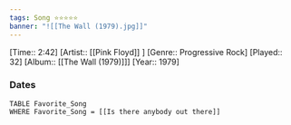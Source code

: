 ```yaml
---
tags: Song ⭐⭐⭐⭐⭐ 
banner: "![[The Wall (1979).jpg]]"
---
```

[Time:: 2:42]
[Artist:: [[Pink Floyd]] ]
[Genre:: Progressive Rock]
[Played:: 32]
[Album:: [[The Wall (1979)]]]
[Year:: 1979]
### Dates
````dataview
TABLE Favorite_Song
WHERE Favorite_Song = [[Is there anybody out there]]
````